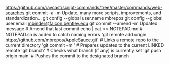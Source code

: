 https://github.com/raycast/script-commands/tree/master/commands/web-searches
git commit -a -m Update, many more scripts, improvements, and standardization...
git config --global user.name mbrepos
git config --global user.email mbinder@falcon.bentley.edu
git commit --amend -m Updated message # Amend that last commit
echo <command> | cat >> NOTEPAD.md # NOTEPAD.sh is added to catch naming errors
'git remote add origin https://github.com/mbrepos/AppleSauce.git' # Links a remote repo to the current directory
'git commit -m <message>' # Prepares updates to the current LINKED remote
'git branch' # Checks what branch (if any) is currently set
'git push origin main' # Pushes the commit to the designated branch
